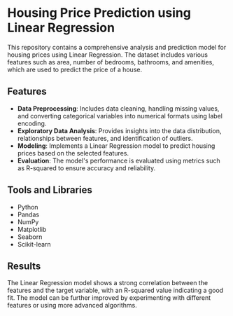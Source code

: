 # Housing Price Prediction using Linear Regression

This repository contains a comprehensive analysis and prediction model for housing prices using Linear Regression. The dataset includes various features such as area, number of bedrooms, bathrooms, and amenities, which are used to predict the price of a house.

## Features

- **Data Preprocessing**: Includes data cleaning, handling missing values, and converting categorical variables into numerical formats using label encoding.
- **Exploratory Data Analysis**: Provides insights into the data distribution, relationships between features, and identification of outliers.
- **Modeling**: Implements a Linear Regression model to predict housing prices based on the selected features.
- **Evaluation**: The model's performance is evaluated using metrics such as R-squared to ensure accuracy and reliability.

## Tools and Libraries

- Python
- Pandas
- NumPy
- Matplotlib
- Seaborn
- Scikit-learn

## Results

The Linear Regression model shows a strong correlation between the features and the target variable, with an R-squared value indicating a good fit. The model can be further improved by experimenting with different features or using more advanced algorithms.

